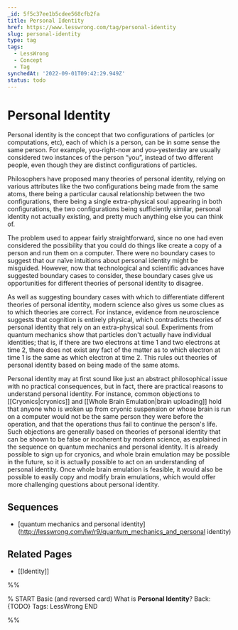 ```yaml
---
_id: 5f5c37ee1b5cdee568cfb2fa
title: Personal Identity
href: https://www.lesswrong.com/tag/personal-identity
slug: personal-identity
type: tag
tags:
  - LessWrong
  - Concept
  - Tag
synchedAt: '2022-09-01T09:42:29.949Z'
status: todo
---
```


# Personal Identity

Personal identity is the concept that two configurations of particles (or computations, etc), each of which is a person, can be in some sense the same person. For example, you-right-now and you-yesterday are usually considered two instances of the person “you”, instead of two different people, even though they are distinct configurations of particles.

Philosophers have proposed many theories of personal identity, relying on various attributes like the two configurations being made from the same atoms, there being a particular causal relationship between the two configurations, there being a single extra-physical soul appearing in both configurations, the two configurations being sufficiently similar, personal identity not actually existing, and pretty much anything else you can think of.

The problem used to appear fairly straightforward, since no one had even considered the possibility that you could do things like create a copy of a person and run them on a computer. There were no boundary cases to suggest that our naïve intuitions about personal identity might be misguided. However, now that technological and scientific advances have suggested boundary cases to consider, these boundary cases give us opportunities for different theories of personal identity to disagree.

As well as suggesting boundary cases with which to differentiate different theories of personal identity, modern science also gives us some clues as to which theories are correct. For instance, evidence from neuroscience suggests that cognition is entirely physical, which contradicts theories of personal identity that rely on an extra-physical soul. Experiments from quantum mechanics show that particles don't actually have individual identities; that is, if there are two electrons at time 1 and two electrons at time 2, there does not exist any fact of the matter as to which electron at time 1 is the same as which electron at time 2. This rules out theories of personal identity based on being made of the same atoms.

Personal identity may at first sound like just an abstract philosophical issue with no practical consequences, but in fact, there are practical reasons to understand personal identity. For instance, common objections to [[Cryonics|cryonics]] and [[Whole Brain Emulation|brain uploading]] hold that anyone who is woken up from cryonic suspension or whose brain is run on a computer would not be the same person they were before the operation, and that the operations thus fail to continue the person's life. Such objections are generally based on theories of personal identity that can be shown to be false or incoherent by modern science, as explained in the sequence on quantum mechanics and personal identity. It is already possible to sign up for cryonics, and whole brain emulation may be possible in the future, so it is actually possible to act on an understanding of personal identity. Once whole brain emulation is feasible, it would also be possible to easily copy and modify brain emulations, which would offer more challenging questions about personal identity.

## Sequences

- [quantum mechanics and personal identity](<http://lesswrong.com/lw/r9/quantum_mechanics_and_personal> identity)

## Related Pages

- [[Identity]]


%%

% START
Basic (and reversed card)
What is **Personal Identity**?
Back: {TODO}
Tags: LessWrong
END
<!--ID: 1663156984264-->


%%
	

